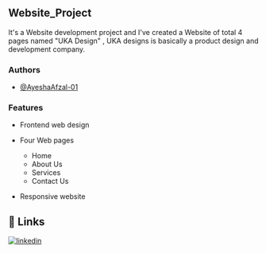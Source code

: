 
## Website_Project

It's a Website development project and I've created a Website of total 4 pages named "UKA Design" , UKA designs is basically a product design and development company. 


### Authors

- [@AyeshaAfzal-01](https://github.com/AyeshaAfzal-01)


### Features

- Frontend web design
- Four Web pages

   - Home
   - About Us 
   - Services 
   - Contact Us
- Responsive website




## 🔗 Links

[![linkedin](https://img.shields.io/badge/linkedin-0A66C2?style=for-the-badge&logo=linkedin&logoColor=white)](https://www.linkedin.com/in/ayesha-afzal-4a0a2b29a/)



